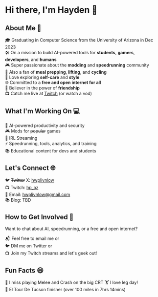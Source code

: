 # Hi there, I'm Hayden 🌟

## About Me 🚀

🎓 Graduating in Computer Science from the University of Arizona in Dec 2023  
🛠️ On a mission to build AI-powered tools for **students**, **gamers**, **developers**, and **humans**  
🎮 Super passionate about the **modding** and **speedrunning** community  
🍱 Also a fan of **meal prepping**, **lifting**, and **cycling**  
👔 Love exploring **self-care** and **style**  
🌐 Committed to a **free and open internet for all**  
👫 Believer in the power of **friendship**  
📺 Catch me live at [Twitch](https://twitch.tv/hp_az) (or watch a vod)  

## What I'm Working On 💻

🔐 AI-powered productivity and security  
🎮 Mods for ~~popular~~ games  
🚶 IRL Streaming  
⚡ Speedrunning, tools, analytics, and training  
📚 Educational content for devs and students  

## Let's Connect 🌐

🐦 ~~Twitter~~ X: [hwplivnlow](https://twitter.com/hwplivnlow)  
📺 Twitch: [hp_az](https://twitch.tv/hp_az)  
📧 Email: hwplivnlow@gmail.com  
📚 Blog: TBD  

## How to Get Involved 🤝

Want to chat about AI, speedrunning, or a free and open internet?  

📬 Feel free to email me or  
🐦 DM me on Twitter or  
📺 Join my Twitch streams and let's geek out!  

## Fun Facts 😄

🥺 I miss playing Melee and Crash on the big CRT
🏋️ I love leg day!  
🚴 El Tour De Tucson finisher (over 100 miles in 7hrs 14mins)
